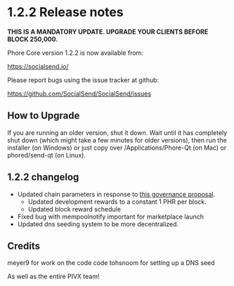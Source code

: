 1.2.2 Release notes
====================

**THIS IS A MANDATORY UPDATE. UPGRADE YOUR CLIENTS BEFORE BLOCK 250,000.**

Phore Core version 1.2.2 is now available from:

  https://socialsend.io/

Please report bugs using the issue tracker at github:

  https://github.com/SocialSend/SocialSend/issues


How to Upgrade
--------------

If you are running an older version, shut it down. Wait until it has completely
shut down (which might take a few minutes for older versions), then run the
installer (on Windows) or just copy over /Applications/Phore-Qt (on Mac) or
phored/send-qt (on Linux).


1.2.2 changelog
----------------

- Updated chain parameters in response to [this governance proposal](https://forum.socialsend.io//t/block-reward-extension/81).
  - Updated development rewards to a constant 1 PHR per block.
  - Updated block reward schedule
- Fixed bug with mempoolnotify important for marketplace launch
- Updated dns seeding system to be more decentralized.


Credits
--------

meyer9 for work on the code code
tohsnoom for setting up a DNS seed

As well as the entire PIVX team!